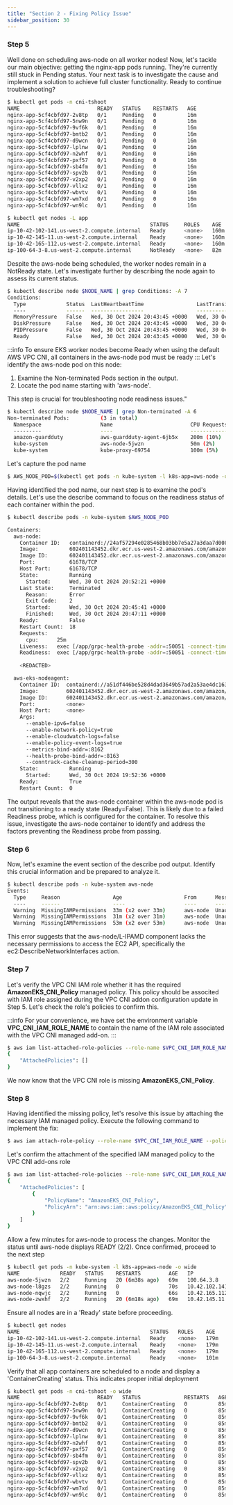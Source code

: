 ```yaml
---
title: "Section 2 - Fixing Policy Issue"
sidebar_position: 30
---
```


### Step 5

Well done on scheduling aws-node on all worker nodes! Now, let's tackle our main objective: getting the nginx-app pods running. They're currently still stuck in Pending status. Your next task is to investigate the cause and implement a solution to achieve full cluster functionality. Ready to continue troubleshooting?

```bash
$ kubectl get pods -n cni-tshoot
NAME                         READY   STATUS    RESTARTS   AGE
nginx-app-5cf4cbfd97-2v8tp   0/1     Pending   0          16m
nginx-app-5cf4cbfd97-5nw9n   0/1     Pending   0          16m
nginx-app-5cf4cbfd97-9vf6k   0/1     Pending   0          16m
nginx-app-5cf4cbfd97-bmtb2   0/1     Pending   0          16m
nginx-app-5cf4cbfd97-d9wcn   0/1     Pending   0          16m
nginx-app-5cf4cbfd97-lplnw   0/1     Pending   0          16m
nginx-app-5cf4cbfd97-n2whf   0/1     Pending   0          16m
nginx-app-5cf4cbfd97-pxf57   0/1     Pending   0          16m
nginx-app-5cf4cbfd97-sb4fm   0/1     Pending   0          16m
nginx-app-5cf4cbfd97-spv2b   0/1     Pending   0          16m
nginx-app-5cf4cbfd97-v2xp2   0/1     Pending   0          16m
nginx-app-5cf4cbfd97-vllxz   0/1     Pending   0          16m
nginx-app-5cf4cbfd97-wbvtv   0/1     Pending   0          16m
nginx-app-5cf4cbfd97-wm7xd   0/1     Pending   0          16m
nginx-app-5cf4cbfd97-wn9lc   0/1     Pending   0          16m
```

```bash 
$ kubectl get nodes -L app
NAME                                          STATUS     ROLES    AGE    VERSION               APP
ip-10-42-102-141.us-west-2.compute.internal   Ready      <none>   160m   v1.30.0-eks-036c24b   
ip-10-42-145-11.us-west-2.compute.internal    Ready      <none>   160m   v1.30.0-eks-036c24b   
ip-10-42-165-112.us-west-2.compute.internal   Ready      <none>   160m   v1.30.0-eks-036c24b   
ip-100-64-3-8.us-west-2.compute.internal      NotReady   <none>   82m    v1.30.4-eks-a737599   cni_troubleshooting
```

Despite the aws-node being scheduled, the worker nodes remain in a NotReady state. Let's investigate further by describing the node again to assess its current status.

```bash test=false
$ kubectl describe node $NODE_NAME | grep Conditions: -A 7
Conditions:
  Type             Status  LastHeartbeatTime                 LastTransitionTime                Reason                       Message
  ----             ------  -----------------                 ------------------                ------                       -------
  MemoryPressure   False   Wed, 30 Oct 2024 20:43:45 +0000   Wed, 30 Oct 2024 19:21:08 +0000   KubeletHasSufficientMemory   kubelet has sufficient memory available
  DiskPressure     False   Wed, 30 Oct 2024 20:43:45 +0000   Wed, 30 Oct 2024 19:21:08 +0000   KubeletHasNoDiskPressure     kubelet has no disk pressure
  PIDPressure      False   Wed, 30 Oct 2024 20:43:45 +0000   Wed, 30 Oct 2024 19:21:08 +0000   KubeletHasSufficientPID      kubelet has sufficient PID available
  Ready            False   Wed, 30 Oct 2024 20:43:45 +0000   Wed, 30 Oct 2024 19:21:08 +0000   KubeletNotReady              container runtime network not ready: NetworkReady=false reason:NetworkPluginNotReady message:Network plugin returns error: cni plugin not initialized
```
:::info
To ensure EKS worker nodes become Ready when using the default AWS VPC CNI, all containers in the aws-node pod must be ready
:::
Let's identify the aws-node pod on this node:
1. Examine the Non-terminated Pods section in the output.
2. Locate the pod name starting with 'aws-node'.


This step is crucial for troubleshooting node readiness issues."

```bash test=false
$ kubectl describe node $NODE_NAME | grep Non-terminated -A 6
Non-terminated Pods:          (3 in total)
  Namespace                   Name                         CPU Requests  CPU Limits  Memory Requests  Memory Limits  Age
  ---------                   ----                         ------------  ----------  ---------------  -------------  ---
  amazon-guardduty            aws-guardduty-agent-6jb5x    200m (10%)    1 (51%)     256Mi (7%)       1Gi (31%)      84m
  kube-system                 aws-node-5jwzn               50m (2%)      0 (0%)      0 (0%)           0 (0%)         53m
  kube-system                 kube-proxy-69754             100m (5%)     0 (0%)      0 (0%)           0 (0%)         84m
```
Let's capture the pod name
```bash test=false
$ AWS_NODE_POD=$(kubectl get pods -n kube-system -l k8s-app=aws-node -o wide | grep $NODE_NAME| awk 'NR==1{print $1}')
```
Having identified the pod name, our next step is to examine the pod's details. Let's use the describe command to focus on the readiness status of each container within the pod.

```bash test=false
$ kubectl describe pods -n kube-system $AWS_NODE_POD

Containers:
  aws-node:
    Container ID:   containerd://24af57294e0285468b03bb7e5a27a3daa7d00834c20f915c67441197ac4fc869
    Image:          602401143452.dkr.ecr.us-west-2.amazonaws.com/amazon-k8s-cni:v1.16.0-eksbuild.1
    Image ID:       602401143452.dkr.ecr.us-west-2.amazonaws.com/amazon-k8s-cni@sha256:61e1a92ff2e63e3130db430c773736450fe941ed8701b77dd20ac6e8546f8255
    Port:           61678/TCP
    Host Port:      61678/TCP
    State:          Running
      Started:      Wed, 30 Oct 2024 20:52:21 +0000
    Last State:     Terminated
      Reason:       Error
      Exit Code:    2
      Started:      Wed, 30 Oct 2024 20:45:41 +0000
      Finished:     Wed, 30 Oct 2024 20:47:11 +0000
    Ready:          False
    Restart Count:  18
    Requests:
      cpu:      25m
    Liveness:   exec [/app/grpc-health-probe -addr=:50051 -connect-timeout=5s -rpc-timeout=5s] delay=60s timeout=10s period=10s #success=1 #failure=3
    Readiness:  exec [/app/grpc-health-probe -addr=:50051 -connect-timeout=5s -rpc-timeout=5s] delay=1s timeout=10s period=10s #success=1 #failure=3
    
    <REDACTED>

  aws-eks-nodeagent:
    Container ID:  containerd://a51df446be528d4dad3649b57ad2a53ae4dc163d230dabe275e20bced4c8b5d0
    Image:         602401143452.dkr.ecr.us-west-2.amazonaws.com/amazon/aws-network-policy-agent:v1.0.7-eksbuild.1
    Image ID:      602401143452.dkr.ecr.us-west-2.amazonaws.com/amazon/aws-network-policy-agent@sha256:0e7fd75230dee735c1636ad86d69bf38b1bc48e1b78459147957827d978e5635
    Port:          <none>
    Host Port:     <none>
    Args:
      --enable-ipv6=false
      --enable-network-policy=true
      --enable-cloudwatch-logs=false
      --enable-policy-event-logs=true
      --metrics-bind-addr=:8162
      --health-probe-bind-addr=:8163
      --conntrack-cache-cleanup-period=300
    State:          Running
      Started:      Wed, 30 Oct 2024 19:52:36 +0000
    Ready:          True
    Restart Count:  0
```
The output reveals that the aws-node container within the aws-node pod is not transitioning to a ready state (Ready=False). This is likely due to a failed Readiness probe, which is configured for the container. To resolve this issue, investigate the aws-node container to identify and address the factors preventing the Readiness probe from passing. 

### Step 6

Now, let's examine the event section of the describe pod output. Identify this crucial information and be prepared to analyze it.

```bash test=false
$ kubectl describe pods -n kube-system aws-node
Events:
  Type     Reason                 Age                    From      Message
  ----     ------                 ----                   ----      -------
  Warning  MissingIAMPermissions  33m (x2 over 33m)      aws-node  Unauthorized operation: failed to call ec2:DescribeNetworkInterfaces due to missing permissions. Please refer https://github.com/aws/amazon-vpc-cni-k8s/blob/master/docs/iam-policy.md to attach relevant policy to IAM role
  Warning  MissingIAMPermissions  31m (x2 over 31m)      aws-node  Unauthorized operation: failed to call ec2:DescribeNetworkInterfaces due to missing permissions. Please refer https://github.com/aws/amazon-vpc-cni-k8s/blob/master/docs/iam-policy.md to attach relevant policy to IAM role
  Warning  MissingIAMPermissions  53m (x2 over 53m)      aws-node  Unauthorized operation: failed to call ec2:DescribeNetworkInterfaces due to missing permissions. Please refer https://github.com/aws/amazon-vpc-cni-k8s/blob/master/docs/iam-policy.md to attach relevant policy to IAM role
```

This error suggests that the aws-node/L-IPAMD component lacks the necessary permissions to access the EC2 API, specifically the ec2:DescribeNetworkInterfaces action.


### Step 7

Let's verify the VPC CNI IAM role whether it has the required **AmazonEKS_CNI_Policy** managed policy. This policy should be associted with IAM role assigned during the VPC CNI addon configuration update in Step 5. Let's check the role's policies to confirm this.

:::info
For your convenience, we have set the environment variable **VPC_CNI_IAM_ROLE_NAME** to contain the name of the IAM role associated with the VPC CNI managed add-on.
:::

```bash
$ aws iam list-attached-role-policies --role-name $VPC_CNI_IAM_ROLE_NAME
{
    "AttachedPolicies": []
}
```

We now know that the VPC CNI role is missing **AmazonEKS_CNI_Policy**.

### Step 8

Having identified the missing policy, let's resolve this issue by attaching the necessary IAM managed policy. Execute the following command to implement the fix:

```bash timeout=180 hook=fix-5 hookTimeout=600
$ aws iam attach-role-policy --role-name $VPC_CNI_IAM_ROLE_NAME --policy-arn arn:aws:iam::aws:policy/AmazonEKS_CNI_Policy
```

Let's confirm the attachment of the specified IAM managed policy to the VPC CNI add-ons role

```bash
$ aws iam list-attached-role-policies --role-name $VPC_CNI_IAM_ROLE_NAME
{
    "AttachedPolicies": [
        {
            "PolicyName": "AmazonEKS_CNI_Policy",
            "PolicyArn": "arn:aws:iam::aws:policy/AmazonEKS_CNI_Policy"
        }
    ]
}
```

Allow a few minutes for aws-node to process the changes. Monitor the status until aws-node displays READY (2/2). Once confirmed, proceed to the next step

```bash
$ kubectl get pods -n kube-system -l k8s-app=aws-node -o wide
NAME             READY   STATUS    RESTARTS         AGE   IP              NODE                                          NOMINATED NODE   READINESS GATES
aws-node-5jwzn   2/2     Running   20 (6m38s ago)   69m   100.64.3.8      ip-100-64-3-8.us-west-2.compute.internal      <none>           <none>
aws-node-l8gzs   2/2     Running   0                70s   10.42.102.141   ip-10-42-102-141.us-west-2.compute.internal   <none>           <none>
aws-node-nqwjc   2/2     Running   0                66s   10.42.165.112   ip-10-42-165-112.us-west-2.compute.internal   <none>           <none>
aws-node-zwxhf   2/2     Running   20 (6m18s ago)   69m   10.42.145.11    ip-10-42-145-11.us-west-2.compute.internal    <none>           <none>
```

Ensure all nodes are in a 'Ready' state before proceeding.

```bash
$ kubectl get nodes
NAME                                          STATUS   ROLES    AGE    VERSION
ip-10-42-102-141.us-west-2.compute.internal   Ready    <none>   179m   v1.30.0-eks-036c24b
ip-10-42-145-11.us-west-2.compute.internal    Ready    <none>   179m   v1.30.0-eks-036c24b
ip-10-42-165-112.us-west-2.compute.internal   Ready    <none>   179m   v1.30.0-eks-036c24b
ip-100-64-3-8.us-west-2.compute.internal      Ready    <none>   101m   v1.30.4-eks-a737599
```
Verify that all app containers are scheduled to a node and display a 'ContainerCreating' status. This indicates proper initial deployment

```bash
$ kubectl get pods -n cni-tshoot -o wide
NAME                         READY   STATUS              RESTARTS   AGE   IP       NODE                                       NOMINATED NODE   READINESS GATES
nginx-app-5cf4cbfd97-2v8tp   0/1     ContainerCreating   0          85m   <none>   ip-100-64-3-8.us-west-2.compute.internal   <none>           <none>
nginx-app-5cf4cbfd97-5nw9n   0/1     ContainerCreating   0          85m   <none>   ip-100-64-3-8.us-west-2.compute.internal   <none>           <none>
nginx-app-5cf4cbfd97-9vf6k   0/1     ContainerCreating   0          85m   <none>   ip-100-64-3-8.us-west-2.compute.internal   <none>           <none>
nginx-app-5cf4cbfd97-bmtb2   0/1     ContainerCreating   0          85m   <none>   ip-100-64-3-8.us-west-2.compute.internal   <none>           <none>
nginx-app-5cf4cbfd97-d9wcn   0/1     ContainerCreating   0          85m   <none>   ip-100-64-3-8.us-west-2.compute.internal   <none>           <none>
nginx-app-5cf4cbfd97-lplnw   0/1     ContainerCreating   0          85m   <none>   ip-100-64-3-8.us-west-2.compute.internal   <none>           <none>
nginx-app-5cf4cbfd97-n2whf   0/1     ContainerCreating   0          85m   <none>   ip-100-64-3-8.us-west-2.compute.internal   <none>           <none>
nginx-app-5cf4cbfd97-pxf57   0/1     ContainerCreating   0          85m   <none>   ip-100-64-3-8.us-west-2.compute.internal   <none>           <none>
nginx-app-5cf4cbfd97-sb4fm   0/1     ContainerCreating   0          85m   <none>   ip-100-64-3-8.us-west-2.compute.internal   <none>           <none>
nginx-app-5cf4cbfd97-spv2b   0/1     ContainerCreating   0          85m   <none>   ip-100-64-3-8.us-west-2.compute.internal   <none>           <none>
nginx-app-5cf4cbfd97-v2xp2   0/1     ContainerCreating   0          85m   <none>   ip-100-64-3-8.us-west-2.compute.internal   <none>           <none>
nginx-app-5cf4cbfd97-vllxz   0/1     ContainerCreating   0          85m   <none>   ip-100-64-3-8.us-west-2.compute.internal   <none>           <none>
nginx-app-5cf4cbfd97-wbvtv   0/1     ContainerCreating   0          85m   <none>   ip-100-64-3-8.us-west-2.compute.internal   <none>           <none>
nginx-app-5cf4cbfd97-wm7xd   0/1     ContainerCreating   0          85m   <none>   ip-100-64-3-8.us-west-2.compute.internal   <none>           <none>
nginx-app-5cf4cbfd97-wn9lc   0/1     ContainerCreating   0          85m   <none>   ip-100-64-3-8.us-west-2.compute.internal   <none>           <none>
```